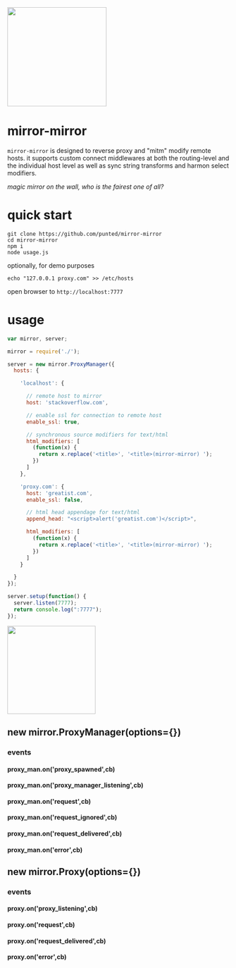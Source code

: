 <img src="https://taky.s3.amazonaws.com/31gm6glfzxkf.svg" height="225">

# mirror-mirror
`mirror-mirror` is designed to reverse proxy and "mitm" modify remote hosts. it
supports custom connect middlewares at both the routing-level and the
individual host level as well as sync string transforms and harmon select
modifiers.

_magic mirror on the wall, who is the fairest one of all?_

# quick start

```
git clone https://github.com/punted/mirror-mirror
cd mirror-mirror
npm i
node usage.js
```

optionally, for demo purposes

`echo "127.0.0.1 proxy.com" >> /etc/hosts`

open browser to `http://localhost:7777`

# usage

``` javascript
var mirror, server;

mirror = require('./');

server = new mirror.ProxyManager({
  hosts: {

    'localhost': {

      // remote host to mirror
      host: 'stackoverflow.com',

      // enable ssl for connection to remote host
      enable_ssl: true,

      // synchronous source modifiers for text/html
      html_modifiers: [
        (function(x) {
          return x.replace('<title>', '<title>(mirror-mirror) ');
        })
      ]
    },

    'proxy.com': {
      host: 'greatist.com',
      enable_ssl: false,

      // html head appendage for text/html
      append_head: "<script>alert('greatist.com')</script>",

      html_modifiers: [
        (function(x) {
          return x.replace('<title>', '<title>(mirror-mirror) ');
        })
      ]
    }

  }
});

server.setup(function() {
  server.listen(7777);
  return console.log(":7777");
});
```

<img src="https://taky.s3.amazonaws.com/11gm75efdhkt.png" width=200>

## new mirror.ProxyManager(options={})
### events
#### proxy_man.on('proxy_spawned',cb)
#### proxy_man.on('proxy_manager_listening',cb)
#### proxy_man.on('request',cb)
#### proxy_man.on('request_ignored',cb)
#### proxy_man.on('request_delivered',cb)
#### proxy_man.on('error',cb)

## new mirror.Proxy(options={})
### events
#### proxy.on('proxy_listening',cb)
#### proxy.on('request',cb)
#### proxy.on('request_delivered',cb)
#### proxy.on('error',cb)

